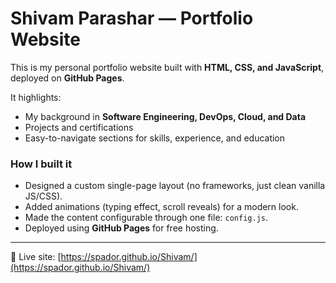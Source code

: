 # Shivam Parashar — Portfolio Website

This is my personal portfolio website built with **HTML, CSS, and JavaScript**, deployed on **GitHub Pages**.

It highlights:
- My background in **Software Engineering, DevOps, Cloud, and Data**
- Projects and certifications
- Easy-to-navigate sections for skills, experience, and education

### How I built it
- Designed a custom single-page layout (no frameworks, just clean vanilla JS/CSS).
- Added animations (typing effect, scroll reveals) for a modern look.
- Made the content configurable through one file: `config.js`.
- Deployed using **GitHub Pages** for free hosting.

---

🔗 Live site: [https://spador.github.io/Shivam/](https://spador.github.io/Shivam/)